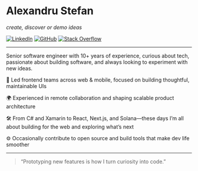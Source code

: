 # Alexandru Stefan

_create, discover or demo ideas_

[![LinkedIn](https://img.shields.io/badge/-LinkedIn-0A66C2?style=flat&logo=linkedin&logoColor=white)](https://www.linkedin.com/in/stefan-alexandru-popescu/)
[![GitHub](https://img.shields.io/badge/-GitHub-181717?style=flat&logo=github&logoColor=white)](https://github.com/AlexStefan)
[![Stack Overflow](https://img.shields.io/badge/-Stack%20Overflow-FE7A16?style=flat&logo=stackoverflow&logoColor=white)](https://stackoverflow.com/users/2725524/alexandru-stefan)

---

Senior software engineer with 10+ years of experience, curious about tech, passionate about building software, and always looking to experiment with new ideas.

🧠 Led frontend teams across web & mobile, focused on building thoughtful, maintainable UIs

🌍 Experienced in remote collaboration and shaping scalable product architecture

🛠️ From C# and Xamarin to React, Next.js, and Solana—these days I’m all about building for the web and exploring what’s next

⚙️ Occasionally contribute to open source and build tools that make dev life smoother

---

> “Prototyping new features is how I turn curiosity into code.”
